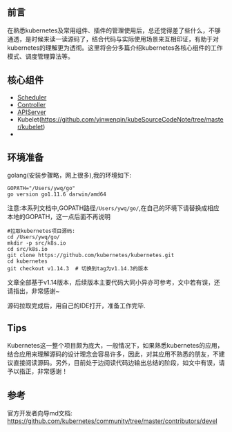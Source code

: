 ## 前言
在熟悉kubernetes及常用组件、插件的管理使用后，总还觉得差了些什么，不够通透，是时候来读一读源码了，结合代码与实际使用场景来互相印证，有助于对kubernetes的理解更为透彻。这里将会分多篇介绍kubernetes各核心组件的工作模式、调度管理算法等。



## 核心组件
- [Scheduler](https://github.com/yinwenqin/kubeSourceCodeNote/tree/master/scheduler)
- [Controller](https://github.com/yinwenqin/kubeSourceCodeNote/tree/master/controller)
- [APIServer](https://github.com/yinwenqin/kubeSourceCodeNote/tree/master/apiServer)
- Kubelet(https://github.com/yinwenqin/kubeSourceCodeNote/tree/master/kubelet)
- 

## 环境准备
golang(安装步骤略，网上很多),我的环境如下:

```
GOPATH="/Users/ywq/go"
go version go1.11.6 darwin/amd64
```
注意:本系列文档中,GOPATH路径`/Users/ywq/go/`,在自己的环境下请替换成相应本地的GOPATH，这一点后面不再说明

```
#拉取kubernetes项目源码:
cd /Users/ywq/go/
mkdir -p src/k8s.io
cd src/k8s.io
git clone https://github.com/kubernetes/kubernetes.git
cd kubernetes
git checkout v1.14.3  # 切换到tag为v1.14.3的版本
```

文章全部基于v1.14版本，后续版本主要代码大同小异亦可参考，文中若有误，还请指出，非常感谢~ 

源码拉取完成后，用自己的IDE打开，准备工作完毕.


## Tips
Kubernetes这一整个项目颇为庞大，一般情况下，如果熟悉kubernetes的应用，结合应用来理解源码的设计理念会容易许多，因此，对其应用不熟悉的朋友，不建议直接阅读源码。另外，目前处于边阅读代码边输出总结的阶段，如文中有误，请予以指正，非常感谢！



## 参考
官方开发者向导md文档: https://github.com/kubernetes/community/tree/master/contributors/devel



 
